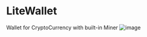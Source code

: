 # LiteWallet
Wallet for CryptoCurrency with built-in Miner
![image](https://github.com/user-attachments/assets/ecad45a6-c192-4020-bc0f-8eff560ef293)
